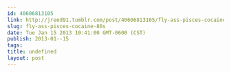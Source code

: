 ```yaml
---
id: 40606813105
link: http://jreed91.tumblr.com/post/40606813105/fly-ass-pisces-cocaine-80s
slug: fly-ass-pisces-cocaine-80s
date: Tue Jan 15 2013 10:41:00 GMT-0600 (CST)
publish: 2013-01--15
tags: 
title: undefined
layout: post
---
```





